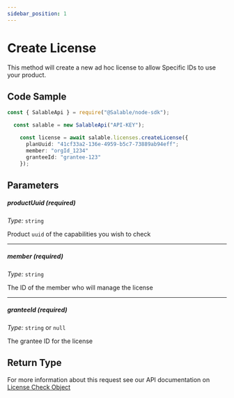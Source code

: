 ```yaml
---
sidebar_position: 1
---
```


# Create License

This method will create a new ad hoc license to allow Specific IDs to use your product.

## Code Sample

```typescript
const { SalableApi } = require("@Salable/node-sdk");

  const salable = new SalableApi("API-KEY");

    const license = await salable.licenses.createLicense({
      planUuid: "41cf33a2-136e-4959-b5c7-73889ab94eff";
      member: "orgId_1234"
      granteeId: "grantee-123"
    });

```

## Parameters

##### productUuid (_required_)

_Type:_ `string`

Product `uuid` of the capabilities you wish to check

---

##### member (_required_)

_Type:_ `string`

The ID of the member who will manage the license

---

##### granteeId (_required_)

_Type:_ `string` or `null`

The grantee ID for the license

## Return Type

For more information about this request see our API documentation on [License Check Object](https://docs.salable.app/api/v2#tag/Licenses/operation/getLicenseCheck)
